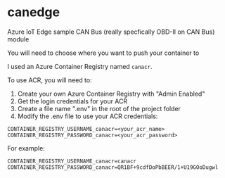 # canedge
Azure IoT Edge sample CAN Bus (really specfically OBD-II on CAN Bus) module

You will need to choose where you want to push your container to

I used an Azure Container Registry named `canacr`.  

To use ACR, you will need to:

1. Create your own Azure Container Registry with "Admin Enabled"
1. Get the login credentials for your ACR
1. Create a file name ".env" in the root of the project folder
1. Modify the .env file to use your ACR credentials:

  ```text
  CONTAINER_REGISTRY_USERNAME_canacr=<your_acr_name>
  CONTAINER_REGISTRY_PASSWORD_canacr=<your_acr_password>
  ```

  For example:

  ```text
  CONTAINER_REGISTRY_USERNAME_canacr=canacr
  CONTAINER_REGISTRY_PASSWORD_canacr=QR1BF+9cdfDoPbBEER/1+U19GOoDugwl
  ```
